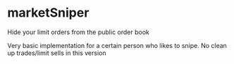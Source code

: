 # marketSniper
Hide your limit orders from the public order book


Very basic implementation for a certain person who likes to snipe. No clean up trades/limit sells in this version
